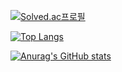 
[![Solved.ac프로필](http://mazassumnida.wtf/api/v2/generate_badge?boj=labmicegames)](https://solved.ac/labmicegames)

[![Top Langs](https://github-readme-stats.vercel.app/api/top-langs/?username=loadwithwater)](https://github.com/anuraghazra/github-readme-stats)

[![Anurag's GitHub stats](https://github-readme-stats.vercel.app/api?username=loadwithwater)](https://github.com/anuraghazra/github-readme-stats)














<!--
**LoadWithWater/LoadWithWater** is a ✨ _special_ ✨ repository because its `README.md` (this file) appears on your GitHub profile.

Here are some ideas to get you started:

- 🔭 I’m currently working on ...
- 🌱 I’m currently learning ...
- 👯 I’m looking to collaborate on ...
- 🤔 I’m looking for help with ...
- 💬 Ask me about ...
- 📫 How to reach me: ...
- 😄 Pronouns: ...
- ⚡ Fun fact: ...
-->
